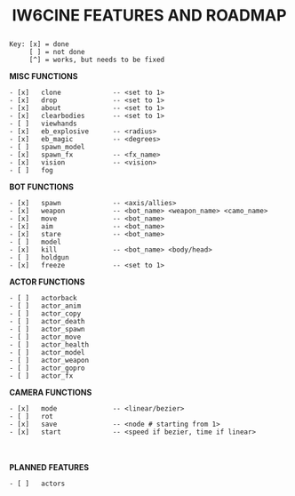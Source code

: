# <p style="text-align: center;">**IW6CINE FEATURES AND ROADMAP**</p>

    Key: [x] = done
         [ ] = not done
         [^] = works, but needs to be fixed

**MISC FUNCTIONS**

    - [x]   clone             -- <set to 1>
    - [x]   drop              -- <set to 1>
    - [x]   about             -- <set to 1>
    - [x]   clearbodies       -- <set to 1>
    - [ ]   viewhands
    - [x]   eb_explosive      -- <radius>
    - [x]   eb_magic          -- <degrees>
    - [ ]   spawn_model
    - [x]   spawn_fx          -- <fx_name>
    - [x]   vision            -- <vision>
    - [ ]   fog

**BOT FUNCTIONS**

    - [x]   spawn             -- <axis/allies>
    - [x]   weapon            -- <bot_name> <weapon_name> <camo_name>
    - [x]   move              -- <bot_name>
    - [x]   aim               -- <bot_name>
    - [x]   stare             -- <bot_name>
    - [ ]   model
    - [x]   kill              -- <bot_name> <body/head>
    - [ ]   holdgun
    - [x]   freeze            -- <set to 1>

**ACTOR FUNCTIONS**

    - [ ]   actorback    
    - [ ]   actor_anim    
    - [ ]   actor_copy   
    - [ ]   actor_death 
    - [ ]   actor_spawn    
    - [ ]   actor_move    
    - [ ]   actor_health  
    - [ ]   actor_model   
    - [ ]   actor_weapon 
    - [ ]   actor_gopro 
    - [ ]   actor_fx

**CAMERA FUNCTIONS**

    - [x]   mode              -- <linear/bezier>
    - [ ]   rot
    - [x]   save              -- <node # starting from 1>
    - [x]   start             -- <speed if bezier, time if linear>
    
</br><br/>
**PLANNED FEATURES**
    
    - [ ]   actors